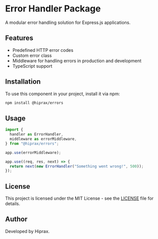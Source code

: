 # Error Handler Package

A modular error handling solution for Express.js applications.

## Features

- Predefined HTTP error codes
- Custom error class
- Middleware for handling errors in production and development
- TypeScript support

## Installation

To use this component in your project, install it via npm:

```bash
npm install @hiprax/errors
```

## Usage

```ts
import {
  handler as ErrorHandler,
  middleware as errorMiddleware,
} from "@hiprax/errors";

app.use(errorMiddleware);

app.use((req, res, next) => {
  return next(new ErrorHandler("Something went wrong!", 500));
});
```

## License

This project is licensed under the MIT License - see the [LICENSE](LICENSE) file for details.

## Author

Developed by Hiprax.
